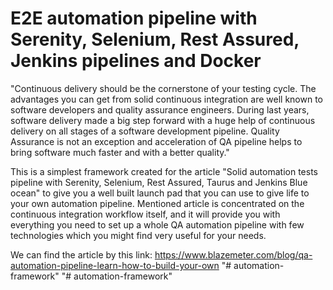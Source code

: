 # E2E automation pipeline with Serenity, Selenium, Rest Assured, Jenkins pipelines and Docker
"Continuous delivery should be the cornerstone of your testing cycle. The advantages you can get from solid continuous integration are well known to software developers and quality assurance engineers. During last years, software delivery made a big step forward with a huge help of continuous delivery on all stages of a software development pipeline. Quality Assurance is not an exception and acceleration of QA pipeline helps to bring software much faster and with a better quality."

This is a simplest framework created for the article "Solid automation tests pipeline with Serenity, Selenium, Rest Assured, Taurus and Jenkins Blue ocean" to give you a well built launch pad that you can use to give life to your own automation pipeline. 
Mentioned article is concentrated on the continuous integration workflow itself, and it will provide you with everything you need to set up a whole QA automation pipeline with few technologies which you might find very useful for your needs. 

We can find the article by this link: 
https://www.blazemeter.com/blog/qa-automation-pipeline-learn-how-to-build-your-own
"# automation-framework" 
"# automation-framework" 
